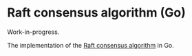 # Raft consensus algorithm (Go)

Work-in-progress.

The implementation of the [Raft consensus algorithm](https://raft.github.io/raft.pdf) in Go.